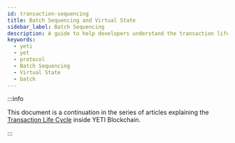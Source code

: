 ```yaml
---
id: transaction-sequencing
title: Batch Sequencing and Virtual State
sidebar_label: Batch Sequencing
description: A guide to help developers understand the transaction life cycle in YETI Blockchain.
keywords:
  - yeti
  - yet
  - protocol
  - Batch Sequencing
  - Virtual State
  - batch
---
```


:::info

This document is a continuation in the series of articles explaining the [<ins>Transaction Life Cycle</ins>](l2-transaction-cycle-intro.md) inside YETI Blockchain.

:::


